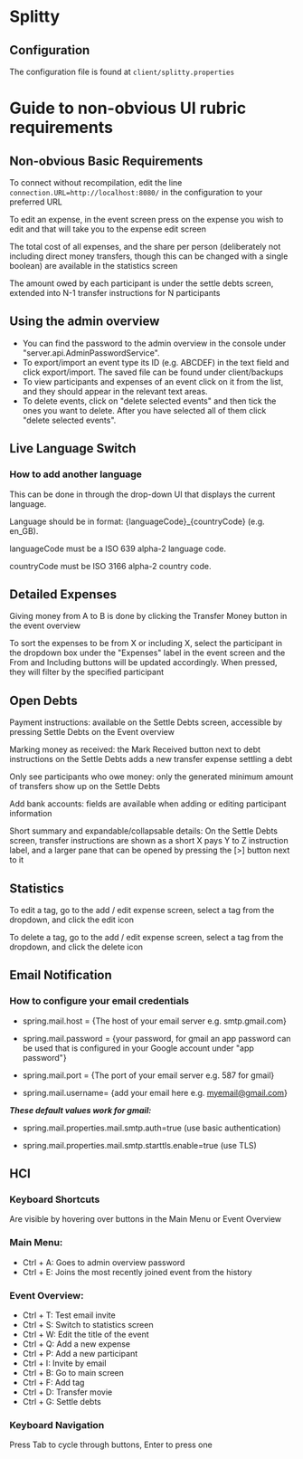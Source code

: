 # Splitty

## Configuration

The configuration file is found at ```client/splitty.properties```

# Guide to non-obvious UI rubric requirements

## Non-obvious Basic Requirements

To connect without recompilation, edit the line ```connection.URL=http://localhost:8080/``` in the configuration to your preferred URL

To edit an expense, in the event screen press on the expense you wish to edit and that will take you to the expense edit screen

The total cost of all expenses, and the share per person (deliberately not including direct money transfers, though this can be changed with a single boolean) are available in the statistics screen

The amount owed by each participant is under the settle debts screen, extended into N-1 transfer instructions for N participants

## Using the admin overview
* You can find the password to the admin overview in the console under "server.api.AdminPasswordService".
* To export/import an event type its ID (e.g. ABCDEF) in the text field and click export/import. The saved file can be found under client/backups
* To view participants and expenses of an event click on it from the list, and they should appear in the relevant text areas.
* To delete events, click on "delete selected events" and then tick the ones you want to delete. After you have selected all of them click "delete selected events".


## Live Language Switch

### How to add another language

This can be done in through the drop-down UI that displays the current language.

Language should be in format: {languageCode}_{countryCode} (e.g. en_GB).

languageCode must be a ISO 639 alpha-2 language code.

countryCode must be ISO 3166 alpha-2 country code.

## Detailed Expenses

Giving money from A to B is done by clicking the Transfer Money button in the event overview

To sort the expenses to be from X or including X, select the participant in the dropdown box under the "Expenses" label in the event screen and the From and Including buttons will be updated accordingly. When pressed, they will filter by the specified participant

## Open Debts

Payment instructions: available on the Settle Debts screen, accessible by pressing Settle Debts on the Event overview

Marking money as received: the Mark Received button next to debt instructions on the Settle Debts adds a new transfer expense settling a debt

Only see participants who owe money: only the generated minimum amount of transfers show up on the Settle Debts

Add bank accounts: fields are available when adding or editing participant information

Short summary and expandable/collapsable details: On the Settle Debts screen, transfer instructions are shown as a short X pays Y to Z instruction label, and a larger pane that can be opened by pressing the [>] button next to it

## Statistics

To edit a tag, go to the add / edit expense screen, select a tag from the dropdown, and click the edit icon

To delete a tag, go to the add / edit expense screen, select a tag from the dropdown, and click the delete icon

## Email Notification

### How to configure your email credentials

* spring.mail.host = {The host of your email server e.g. smtp.gmail.com}

* spring.mail.password = {your password, for gmail an app password can be used that is configured in your Google account under "app password"}

* spring.mail.port = {The port of your email server e.g. 587 for gmail}
* spring.mail.username= {add your email here e.g. myemail@gmail.com}

_**These default values work for gmail:**_

* spring.mail.properties.mail.smtp.auth=true (use basic authentication)

* spring.mail.properties.mail.smtp.starttls.enable=true (use TLS)

## HCI

### Keyboard Shortcuts

Are visible by hovering over buttons in the Main Menu or Event Overview

### Main Menu:
* Ctrl + A: Goes to admin overview password
* Ctrl + E: Joins the most recently joined event from the history

### Event Overview:
* Ctrl + T: Test email invite
* Ctrl + S: Switch to statistics screen
* Ctrl + W: Edit the title of the event
* Ctrl + Q: Add a new expense
* Ctrl + P: Add a new participant
* Ctrl + I: Invite by email
* Ctrl + B: Go to main screen
* Ctrl + F: Add tag
* Ctrl + D: Transfer movie
* Ctrl + G: Settle debts

### Keyboard Navigation

Press Tab to cycle through buttons, Enter to press one

